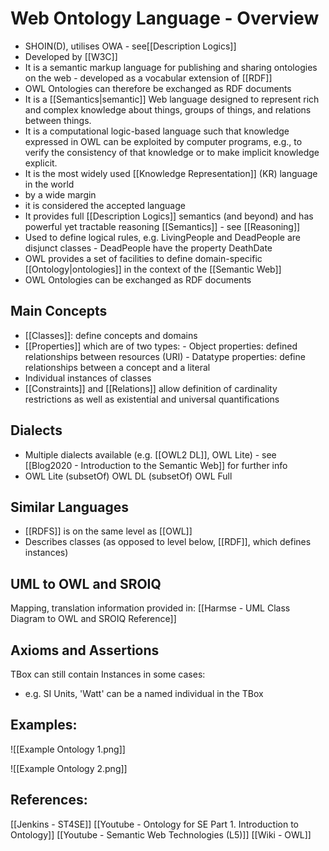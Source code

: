 # Web Ontology Language - Overview

 - SHOIN(D), utilises OWA - see[[Description Logics]]
 - Developed by [[W3C]]
 - It is a semantic markup language for publishing and sharing ontologies on the web - developed as a vocabular extension of [[RDF]]
 - OWL Ontologies can therefore be exchanged as RDF documents
 - It is a [[Semantics|semantic]] Web language designed to represent rich and complex knowledge about things, groups of things, and relations between things.
 - It is a computational logic-based language such that knowledge expressed in OWL can be exploited by computer programs, e.g., to verify the consistency of that knowledge or to make implicit knowledge explicit.
 - It is the most widely used [[Knowledge Representation]] (KR) language in the world
- by a wide margin
- it is considered the accepted language
- It provides full [[Description Logics]] semantics (and beyond) and has powerful yet tractable reasoning [[Semantics]] - see [[Reasoning]]
- Used to define logical rules, e.g. LivingPeople and DeadPeople are disjunct classes - DeadPeople have the property DeathDate
- OWL provides a set of facilities to define domain-specific [[Ontology|ontologies]] in the context of the [[Semantic Web]]
- OWL Ontologies can be exchanged as RDF documents

## Main Concepts
 - [[Classes]]: define concepts and domains
 - [[Properties]] which are of two types:
		- Object properties: defined relationships between resources (URI)
		- Datatype properties: define relationships between a concept and a literal
- Individual instances of classes
- [[Constraints]] and [[Relations]] allow definition of cardinality restrictions as well as existential and universal quantifications


## Dialects
 - Multiple dialects available (e.g. [[OWL2 DL]], OWL Lite) - see [[Blog2020 - Introduction to the Semantic Web]] for further info
 - OWL Lite (subsetOf) OWL DL (subsetOf) OWL Full

## Similar Languages
 - [[RDFS]] is on the same level as [[OWL]]
 - Describes classes (as opposed to level below, [[RDF]], which defines instances)


## UML to OWL and SROIQ
Mapping, translation information provided in:
[[Harmse - UML Class Diagram to OWL and SROIQ Reference]]


## Axioms and Assertions
TBox can still contain Instances in some cases:
 - e.g. SI Units, 'Watt' can be a named individual in the TBox


## Examples:
![[Example Ontology 1.png]]

![[Example Ontology 2.png]]



## References:
[[Jenkins - ST4SE]]
[[Youtube - Ontology for SE Part 1. Introduction to Ontology]]
[[Youtube - Semantic Web Technologies (L5)]]
[[Wiki - OWL]]











